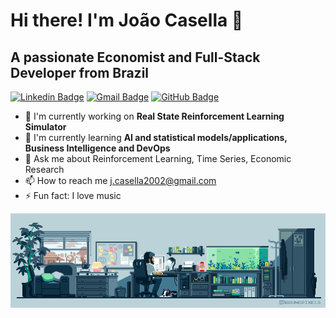 
# Hi there! I'm João Casella 👋
## A passionate Economist and Full-Stack Developer from Brazil

[![Linkedin Badge](https://img.shields.io/badge/-LinkedIn-2366d1?style=flat-square&logo=Linkedin&logoColor=white&link=https://www.linkedin.com/in/jo%C3%A3o-alonso-casella-0315621bb/)](https://www.linkedin.com/in/jo%C3%A3o-alonso-casella-0315621bb/) 
[![Gmail Badge](https://img.shields.io/badge/-Gmail-2366d1?style=flat-square&logo=Gmail&logoColor=white&link=mailto:j.casella2002@gmail.com)](mailto:j.casella2002@gmail.com)
[![GitHub Badge](https://img.shields.io/badge/-GitHub-2366d1?style=flat-square&logo=github&logoColor=white&link=https://github.com/joaoalonsocasella)](https://github.com/joaoalonsocasella)

- 🔭 I'm currently working on <b>Real State Reinforcement Learning Simulator</b>
- 🌱 I'm currently learning <b>AI and statistical models/applications, Business Intelligence and DevOps</b>
- 💬 Ask me about Reinforcement Learning, Time Series, Economic Research
- 📫 How to reach me j.casella2002@gmail.com
- ⚡ Fun fact: I love music

<img align="right" alt="Coding" width="1200" src="gif_jojoca.gif">

<!-- [![João's GitHub stats](https://github-readme-stats.vercel.app/api?username=joaoalonsocasella)](https://github.com/joaoalonsocasella/github-readme-stats) -->



<!-- <div style="display: inline_block"><br>
  <img align="center" alt="Rafa-HTML" height="30" width="40" src="https://raw.githubusercontent.com/devicons/devicon/master/icons/html5/html5-original.svg">
  <img align="center" alt="Rafa-CSS" height="30" width="40" src="https://raw.githubusercontent.com/devicons/devicon/master/icons/css3/css3-original.svg">
  <img align="center" alt="Rafa-Python" height="30" width="40" src="https://raw.githubusercontent.com/devicons/devicon/master/icons/python/python-original.svg">

</div> -->